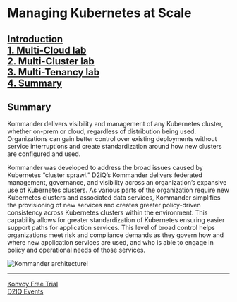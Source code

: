 # Managing Kubernetes at Scale

[Introduction](https://github.com/mesosphere/kommander-workshop-student/blob/master/README.md#introduction)  
[1. Multi-Cloud lab](https://github.com/mesosphere/kommander-workshop-student/blob/master/multi-cloud-lab.md#Multi-Cloud-lab)  
[2. Multi-Cluster lab](https://github.com/mesosphere/kommander-workshop-student/blob/master/multi-cluster-lab.md#Multi-Cluster-Lab)  
[3. Multi-Tenancy lab](https://github.com/mesosphere/kommander-workshop-student/blob/master/multitenancy-lab.md#Multi-Tenancy-Lab)  
[4. Summary](https://github.com/mesosphere/kommander-workshop-student/blob/master/summary.md#Summary)  
---

## Summary

Kommander delivers visibility and management of any Kubernetes cluster, whether on-prem or cloud, regardless of distribution being used. Organizations can gain better control over existing deployments without service interruptions and create standardization around how new clusters are configured and used.

Kommander was developed to address the broad issues caused by Kubernetes “cluster sprawl.” D2iQ’s Kommander delivers federated management, governance, and visibility across an organization’s expansive use of Kubernetes clusters. As various parts of the organization require new Kubernetes clusters and associated data services, Kommander simplifies the provisioning of new services and creates greater policy-driven consistency across Kubernetes clusters within the environment. This capability allows for greater standardization of Kubernetes ensuring easier support paths for application services. This level of broad control helps organizations meet risk and compliance demands as they govern how and where new application services are used, and who is able to engage in policy and operational needs of those services.


![Kommander architecture!](https://docs.d2iq.com/ksphere/kommander/1.1/img/Kommander_architecture.png "Kommander_architecture")  

---  
[Konvoy Free Trial](https://d2iq.com/solutions/ksphere/konvoy#request-free-trial)  
[D2IQ Events](https://d2iq.com/events)  

